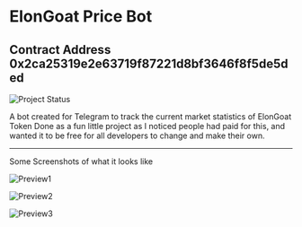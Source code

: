 # ElonGoat Price Bot
## Contract Address 0x2ca25319e2e63719f87221d8bf3646f8f5de5ded

![Project Status](https://img.shields.io/badge/Project%20Status-Complete-green?style=for-the-badge&logo=github)

A bot created for Telegram to track the current market statistics of ElonGoat Token
Done as a fun little project as I noticed people had paid for this, and wanted it to be free for all developers to change and make their own.

<hr>

Some Screenshots of what it looks like

![Preview1]()

![Preview2]()

![Preview3]()